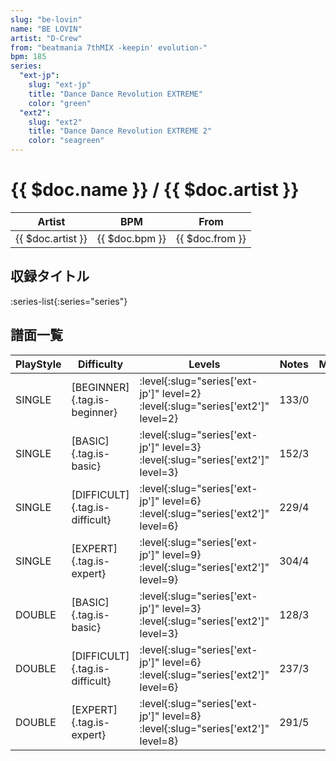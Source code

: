 ```yaml
---
slug: "be-lovin"
name: "BE LOVIN"
artist: "D-Crew"
from: "beatmania 7thMIX -keepin' evolution-"
bpm: 185
series:
  "ext-jp":
    slug: "ext-jp"
    title: "Dance Dance Revolution EXTREME"
    color: "green"
  "ext2":
    slug: "ext2"
    title: "Dance Dance Revolution EXTREME 2"
    color: "seagreen"
---
```


# {{ $doc.name }} / {{ $doc.artist }}

|Artist|BPM|From|
|------|---|----|
|{{ $doc.artist }}|{{ $doc.bpm }}|{{ $doc.from }}|

## 収録タイトル

:series-list{:series="series"}

## 譜面一覧

|PlayStyle|Difficulty|Levels|Notes|Movie|
|---------|----------|------|-----|-----|
|SINGLE|[BEGINNER]{.tag.is-beginner}|:level{:slug="series['ext-jp']" level=2} :level{:slug="series['ext2']" level=2}|133/0||
|SINGLE|[BASIC]{.tag.is-basic}|:level{:slug="series['ext-jp']" level=3} :level{:slug="series['ext2']" level=3}|152/3||
|SINGLE|[DIFFICULT]{.tag.is-difficult}|:level{:slug="series['ext-jp']" level=6} :level{:slug="series['ext2']" level=6}|229/4||
|SINGLE|[EXPERT]{.tag.is-expert}|:level{:slug="series['ext-jp']" level=9} :level{:slug="series['ext2']" level=9}|304/4||
|DOUBLE|[BASIC]{.tag.is-basic}|:level{:slug="series['ext-jp']" level=3} :level{:slug="series['ext2']" level=3}|128/3||
|DOUBLE|[DIFFICULT]{.tag.is-difficult}|:level{:slug="series['ext-jp']" level=6} :level{:slug="series['ext2']" level=6}|237/3||
|DOUBLE|[EXPERT]{.tag.is-expert}|:level{:slug="series['ext-jp']" level=8} :level{:slug="series['ext2']" level=8}|291/5||
